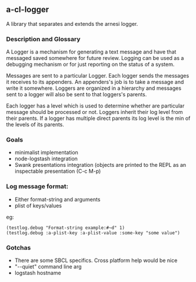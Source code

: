 ## a-cl-logger

A library that separates and extends the arnesi logger.

### Description and Glossary 

A Logger is a mechanism for generating a text message and have that
messaged saved somewhere for future review. Logging can be used as a
debugging mechanism or for just reporting on the status of a system.

Messages are sent to a particular Logger. Each logger sends the messages
it receives to its appenders. An appenders's job is to take a message and
write it somewhere. Loggers are organized in a hierarchy and messages
sent to a logger will also be sent to that loggers's parents.

Each logger has a level which is used to determine whether are particular
message should be processed or not. Loggers inherit their log level from
their parents. If a logger has multiple direct parents its log level is
the min of the levels of its parents.

### Goals

 * minimalist implementation
 * node-logstash integration
 * Swank presentations integration (objects are printed to the REPL as
   an inspectable presentation (C-c M-p)

### Log message format:
 * Either format-string and arguments
 * plist of keys/values

eg:

```
(testlog.debug "Format-string example:#~d" 1)
(testlog.debug :a-plist-key :a-plist-value :some-key "some value")
```

### Gotchas

 * There are some SBCL specifics.  Cross platform help would be nice
  * "--quiet" command line arg
  * logstash hostname 